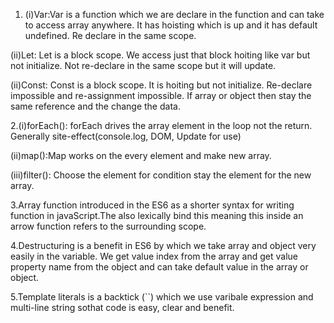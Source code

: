 1. (i)Var:Var is a function which we are declare in the function and can take to access array anywhere. It has hoisting which is up and it has default undefined. Re declare in the same scope.

(ii)Let: Let is a block scope. We access just that block hoiting like var but not initialize. Not re-declare in the same scope but it will update.

(ii)Const: Const is a block scope. It is hoiting but not initialize. Re-declare impossible and re-assignment impossible. If array or object then stay the same reference and the change the data.


  2.(i)forEach(): forEach drives the array element in the loop not the return. Generally site-effect(console.log, DOM, Update for use)
  
  (ii)map():Map works on the every element and make new array.
  
  (iii)filter(): Choose the element for condition stay the element for the new array.
  

  3.Array function introduced in the ES6 as a shorter syntax for writing function in javaScript.The also lexically bind this meaning this inside an arrow function refers to the surrounding scope.
  

  4.Destructuring is a benefit in ES6 by which we take array and object very easily in the variable. We get value index from the array and get value property name from the object and can take default value in the array or object.
  

  5.Template literals is a backtick (``) which we use varibale expression and multi-line string sothat code is easy, clear and benefit.
